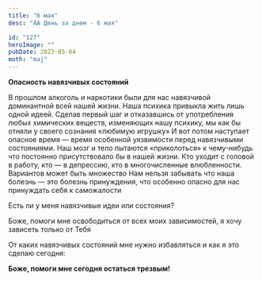 ```yaml
---
title: "6 мая"
desc: "АА День за днем - 6 мая"

id: "127"
heroImage: ""
pubDate: 2023-05-04
moth: "maj"
---
```


**Опасность навязчивых состояний**

В прошлом алкоголь и наркотики были для нас навязчивой доминантной всей нашей
жизни. Наша психика привыкла жить лишь одной идеей. Сделав первый шаг и
отказавшись от употребления любых химических веществ, изменяющих нашу психику,
мы как бы отняли у своего сознания «любимую игрушку» И вот потом наступает
опасное время — время особенной уязвимости перед навязчивыми состояниями. Наш
мозг и тело пытаются «приколоться» к чему-нибудь что постоянно присутствовало
бы в нашей жизни. Кто уходит с головой в работу, кто — в депрессию, кто в
многочисленные влюбленности. Вариантов может быть множество Нам нельзя
забывать что наша болезнь — это болезнь принуждения, что особенно опасно для
нас принуждать себя к саможалости

Есть ли у меня навязчивые идеи или состояния?

Боже, помоги мне освободиться от всех моих зависимостей, я хочу зависеть
только от Тебя

От каких навязчивых состояний мне нужно избавляться и как я это сделаю
сегодня:

**Боже, помоги мне сегодня остаться трезвым!**
